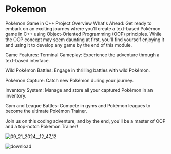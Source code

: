 # Pokemon
 
Pokémon Game in C++
Project Overview
What's Ahead:
Get ready to embark on an exciting journey where you'll create a text-based Pokémon game in C++ using Object-Oriented Programming (OOP) principles. While the OOP concept may seem daunting at first, you'll find yourself enjoying it and using it to develop any game by the end of this module.

Game Features:
Terminal Gameplay: Experience the adventure through a text-based interface.

Wild Pokémon Battles: Engage in thrilling battles with wild Pokémon.

Pokémon Capture: Catch new Pokémon during your journey.

Inventory System: Manage and store all your captured Pokémon in an inventory.

Gym and League Battles: Compete in gyms and Pokémon leagues to become the ultimate Pokémon Trainer.

Join us on this coding adventure, and by the end, you'll be a master of OOP and a top-notch Pokémon Trainer!

![09_21_2024__12_47_12](https://github.com/user-attachments/assets/591b0223-8a6b-4515-9754-596d105ec32d)

![download](https://github.com/user-attachments/assets/79fe67f0-d825-4d7c-b60e-f8c339c5dc44)
